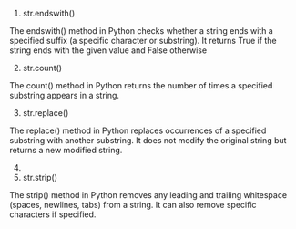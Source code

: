 

1. str.endswith()

The endswith() method in Python checks whether a string ends with a specified suffix (a specific character or substring). It returns True if the string ends with the given value and False otherwise

2. str.count()

The count() method in Python returns the number of times a specified substring appears in a string.

3. str.replace()

The replace() method in Python replaces occurrences of a specified substring with another substring. It does not modify the original string but returns a new modified string.

4.
4. str.strip()

The strip() method in Python removes any leading and trailing whitespace (spaces, newlines, tabs) from a string. It can also remove specific characters if specified.